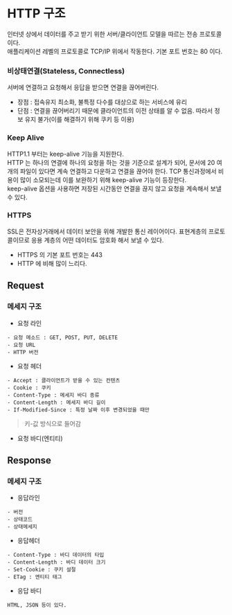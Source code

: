 # HTTP 구조
인터넷 상에서 데이터를 주고 받기 위한 서버/클라이언트 모델을 따르는 전송 프로토콜이다.<br>
애플리케이션 레벨의 프로토콜로 TCP/IP 위에서 작동한다. 기본 포트 번호는 80 이다.

### 비상태연결(Stateless, Connectless)
서버에 연결하고 요청해서 응답을 받으면 연결을 끊어버린다. 
- 장점 : 접속유지 최소화, 불특정 다수를 대상으로 하는 서비스에 유리
- 단점 : 연결을 끊어버리기 때문에 클라이언트의 이전 상태를 알 수 없음. 따라서 정보 유지 불가(이를 해결하기 위해 쿠키 등 이용)

### Keep Alive 
HTTP1.1 부터는 keep-alive 기능을 지원한다.<br>
HTTP 는 하나의 연결에 하나의 요청을 하는 것을 기준으로 설계가 되어, 문서에 20 여개의 파일이 있다면 계속 연결하고 다운하고 
연결을 끊어야 한다. TCP 통신과정에서 비용이 많이 소모되는데 이를 보완하기 위해 keep-alive 기능이 등장한다.<br>
keep-alive 옵션을 사용하면 저장된 시간동안 연결을 끊지 않고 요청을 계속해서 보낼 수 있다.

### HTTPS
SSL은 전자상거래에서 데이터 보안을 위해 개발한 통신 레이어이다. 표현계층의 프로토콜이므로 응용 계층의 어떤 데이터도 암호화 해서 
보낼 수 있다. 
- HTTPS 의 기본 포트 번호는 443
- HTTP 에 비해 많이 느리다. 


## Request

### 메세지 구조
- 요청 라인
````
- 요청 메소드 : GET, POST, PUT, DELETE
- 요청 URL
- HTTP 버전
````
- 요청 헤더
````
- Accept : 클라이언트가 받을 수 있는 컨텐츠
- Cookie : 쿠키 
- Content-Type : 메세지 바디 종류
- Content-Length : 메세지 바디 길이
- If-Modified-Since : 특정 날짜 이후 변경되었을 때만
````
> 키-값 방식으로 들어감

- 요청 바디(엔티티)


## Response

### 메세지 구조
- 응답라인
````
- 버전
- 상태코드 
- 상태메세지
````
- 응답헤더
````
- Content-Type : 바디 데이터의 타입
- Content-Length : 바디 데이터 크기
- Set-Cookie : 쿠키 설절
- ETag : 엔티티 태그
````
- 응답 바디
````
HTML, JSON 등이 있다.
````


